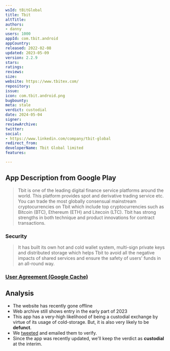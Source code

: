 ```yaml
---
wsId: tBitGlobal
title: Tbit
altTitle: 
authors:
- danny
users: 1000
appId: com.tbit.android
appCountry: 
released: 2022-02-08
updated: 2023-05-09
version: 2.2.9
stars: 
ratings: 
reviews: 
size: 
website: https://www.tbitex.com/
repository: 
issue: 
icon: com.tbit.android.png
bugbounty: 
meta: stale
verdict: custodial
date: 2024-05-04
signer: 
reviewArchive: 
twitter: 
social:
- https://www.linkedin.com/company/tbit-global
redirect_from: 
developerName: Tbit Global limited
features: 

---
```


## App Description from Google Play 

> Tbit is one of the leading digital finance service platforms around the world. This platform provides spot and derivative trading service etc. You can trade the most globally consensual mainstream cryptocurrencies on Tbit which include top cryptocurrencies such as Bitcoin (BTC), Ethereum (ETH) and Litecoin (LTC). Tbit has strong strengths in both technique and product innovations for contract transactions.

### Security 

> It has built its own hot and cold wallet system, multi-sign private keys and distributed storage which helps Tbit to avoid all the negative impacts of shared services and ensure the safety of users' funds in an all-round way.

### [User Agreement (Google Cache)](https://webcache.googleusercontent.com/search?q=cache:et5HPHxNBT4J:https://www.tbitex.com/user-agreement/&cd=2&hl=en&ct=clnk&gl=ph)

## Analysis 

- The website has recently gone offline
- Web archive still shows entry in the early part of 2023
- This app has a very-high likelihood of being a custodial exchange by virtue of its usage of cold-storage. But, it is also very likely to be **defunct**.
- We [tweeted](https://twitter.com/BitcoinWalletz/status/1664898818872156160) and emailed them to verify. 
- Since the app was recently updated, we'll keep the verdict as **custodial** at the interim. 

